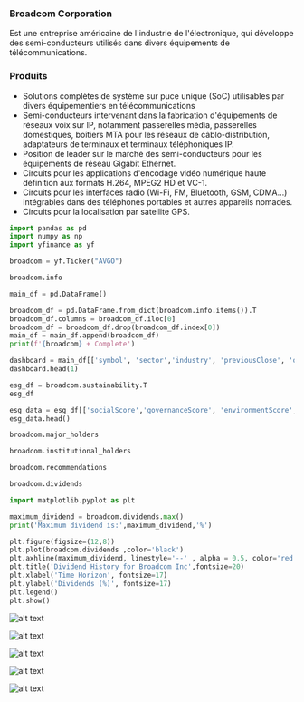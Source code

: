 ### Broadcom Corporation

Est une entreprise américaine de l'industrie de l'électronique, qui développe des semi-conducteurs utilisés dans divers équipements de télécommunications. 

### Produits
- Solutions complètes de système sur puce unique (SoC) utilisables par divers équipementiers en télécommunications
- Semi-conducteurs intervenant dans la fabrication d'équipements de réseaux voix sur IP, notamment passerelles média, passerelles domestiques, boîtiers MTA pour les réseaux de câblo-distribution, adaptateurs de terminaux et terminaux téléphoniques IP.
- Position de leader sur le marché des semi-conducteurs pour les équipements de réseau Gigabit Ethernet.
- Circuits pour les applications d'encodage vidéo numérique haute définition aux formats H.264, MPEG2 HD et VC-1.
- Circuits pour les interfaces radio (Wi-Fi, FM, Bluetooth, GSM, CDMA…) intégrables dans des téléphones portables et autres appareils nomades.
- Circuits pour la localisation par satellite GPS.


```python
import pandas as pd
import numpy as np
import yfinance as yf

broadcom = yf.Ticker("AVGO")

broadcom.info

main_df = pd.DataFrame()

broadcom_df = pd.DataFrame.from_dict(broadcom.info.items()).T
broadcom_df.columns = broadcom_df.iloc[0]
broadcom_df = broadcom_df.drop(broadcom_df.index[0])
main_df = main_df.append(broadcom_df)
print(f'{broadcom} + Complete')

dashboard = main_df[['symbol', 'sector','industry', 'previousClose', 'open','priceToBook','beta','ebitdaMargins','profitMargins', 'returnOnEquity','recommendationKey']]
dashboard.head(1) 

esg_df = broadcom.sustainability.T
esg_df

esg_data = esg_df[['socialScore','governanceScore', 'environmentScore', 'totalEsg']]
esg_data.head()

broadcom.major_holders

broadcom.institutional_holders

broadcom.recommendations

broadcom.dividends

import matplotlib.pyplot as plt

maximum_dividend = broadcom.dividends.max()
print('Maximum dividend is:',maximum_dividend,'%')

plt.figure(figsize=(12,8))
plt.plot(broadcom.dividends ,color='black')
plt.axhline(maximum_dividend, linestyle='--' , alpha = 0.5, color='red',label='Maximum dividend: 4.1 %')
plt.title('Dividend History for Broadcom Inc',fontsize=20)
plt.xlabel('Time Horizon', fontsize=17)
plt.ylabel('Dividends (%)', fontsize=17)
plt.legend()
plt.show()

```

![alt text](https://www.zupimages.net/up/22/11/zyza.png)

![alt text](https://www.zupimages.net/up/22/11/8cfj.png)

![alt text](https://www.zupimages.net/up/22/11/hfqc.png)

![alt text](https://www.zupimages.net/up/22/11/uj0g.png)

![alt text](https://www.zupimages.net/up/22/11/4c52.png)
